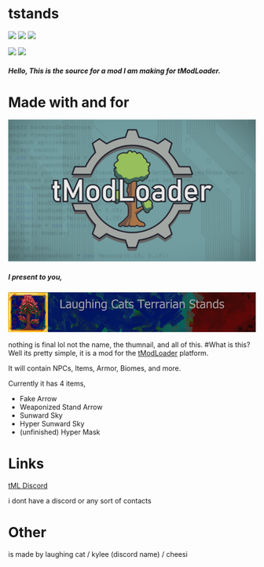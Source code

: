 # **tstands**
![](https://img.shields.io/github/stars/ACKREIK/tstands) ![](https://img.shields.io/github/forks/ACKREIK/tstands)  ![](https://img.shields.io/github/issues/ACKREIK/tstands)

![](https://img.shields.io/github/tag/ACKREIK/tstands) ![](https://img.shields.io/github/v/release/ACKREIK/tstands.svg)
##### Hello, This is the source for a mod I am making for tModLoader.

# Made with and for
![](https://github.com/ACKREIK/tstands/blob/main/tml.png?raw=true)
##### I present to you,
![](https://github.com/ACKREIK/tstands/blob/main/iconlarge.png?raw=true)

nothing is final lol
not the name, the thumnail, and all of this.
#What is this?
Well its pretty simple, it is a mod for the [tModLoader](https://store.steampowered.com/app/1281930/tModLoader/) platform.

It will contain NPCs, Items, Armor, Biomes, and more.

Currently it has 4 items,
- Fake Arrow
- Weaponized Stand Arrow
- Sunward Sky
- Hyper Sunward Sky
- (unfinished) Hyper Mask
# Links
[tML Discord](https://discord.com/invite/RMZCqq6)

i dont have a discord or any sort of contacts

# Other
is made by laughing cat / kylee (discord name) / cheesi


